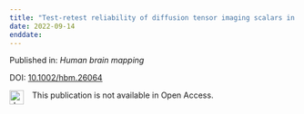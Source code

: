 ```yaml
---
title: "Test-retest reliability of diffusion tensor imaging scalars in 5-year-olds."
date: 2022-09-14
enddate:
---
```


Published in: *Human brain mapping*

DOI: [10.1002/hbm.26064](https://doi.org/10.1002/hbm.26064)

<img src="https://upload.wikimedia.org/wikipedia/commons/thumb/0/0e/Closed_Access_logo_transparent.svg/1200px-Closed_Access_logo_transparent.svg.png" alt="drawing" width="25" align="left"/> &nbsp;&nbsp;&nbsp;This publication is not available in Open Access.


